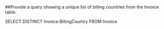 ##Provide a query showing a unique list of billing countries from the Invoice table.


SELECT DISTINCT Invoice.BillingCountry FROM Invoice
